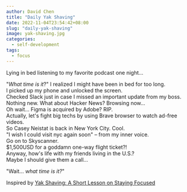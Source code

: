 ```yaml
---
author: David Chen
title: "Daily Yak Shaving"
date: 2022-11-04T23:54:42+08:00
slug: "daily-yak-shaving"
image: yak-shaving.jpg
categories:
  - self-development
tags:
  - focus
---
```

Lying in bed listening to my favorite podcast one night...

"*What time is it*?" I realized I might have been in bed for too long.\
I picked up my phone and unlocked the screen.\
Checked Slack just in case I missed an important update from my boss.\
Nothing new. What about Hacker News? Browsing now...\
Oh wait... Figma is acquired by Adobe? RIP.\
Actually, let's fight big techs by using Brave browser to watch ad-free videos.\
So Casey Neistat is back in New York City. Cool.\
"I wish I could visit nyc again soon" – from my inner voice.\
Go on to Skyscanner.\
$1,500USD for a goddamn one-way flight ticket?!\
Anyway, how's life with my friends living in the U.S.?\
Maybe I should give them a call…

"Wait… *what time is it?*"

Inspired by [Yak Shaving: A Short Lesson on Staying Focused](https://americanexpress.io/yak-shaving/)